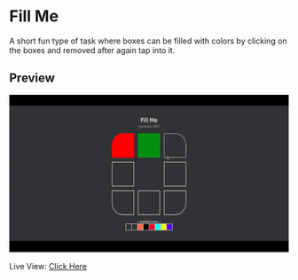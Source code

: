 # Fill Me

A short fun type of task where boxes can be filled with colors by clicking on the boxes and removed after again tap into it.

## Preview

![Fill Me screenshot](./assets/project.gif)

Live View: [Click Here](https://aniloli42.github.io/fill-me/)
